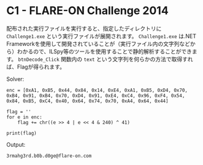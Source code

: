 # C1 - FLARE-ON Challenge 2014

配布された実行ファイルを実行すると、指定したディレクトリに `Challenge1.exe` という実行ファイルが展開されます。
`Challenge1.exe` は.NET Frameworkを使用して開発されていることが（実行ファイル内の文字列などから）わかるので、ILSpy等のツールを使用することで静的解析することができます。
`btnDecode_Click` 関数内の `text` という文字列を何らかの方法で取得すれば、Flagが得られます。

Solver:

```python=
enc = [0xA1, 0xB5, 0x44, 0x84, 0x14, 0xE4, 0xA1, 0xB5, 0xD4, 0x70, 0xB4, 0x91, 0xB4, 0x70, 0xD4, 0x91, 0xE4, 0xC4, 0x96, 0xF4, 0x54, 0x84, 0xB5, 0xC4, 0x40, 0x64, 0x74, 0x70, 0xA4, 0x64, 0x44]

flag = ''
for e in enc:
    flag += chr((e >> 4 | e << 4 & 240) ^ 41)

print(flag)
```

Output:

```
3rmahg3rd.b0b.d0ge@flare-on.com
```
